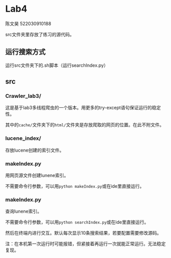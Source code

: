 # Lab4

陈文昊 522030910188

src文件夹里存放了练习的源代码。

## 运行搜索方式

运行src文件夹下的.sh脚本（运行searchIndex.py）


## src

### Crawler_lab3/

这是基于lab3多线程爬虫的一个版本。用更多的try-except语句保证运行的稳定性。

其中的`cache/`文件夹下的`html/`文件夹是存放爬取的网页的位置。在此不附文件。

### lucene_index/

存放lucene创建的索引文件。

### makeIndex.py

用网页源文件创建lunene索引。

不需要命令行参数，可以用`python makeIndex.py`或在ide里直接运行。

### makeIndex.py

查询lunene索引。

不需要命令行参数，可以用`python searchIndex.py`或在ide里直接运行。

然后在终端内进行交互。默认每次显示10条搜索结果，若要配置需要修改源码。

注：在本机第一次运行时可能报错，但紧接着再运行一次就能正常运行。无法稳定复现。

